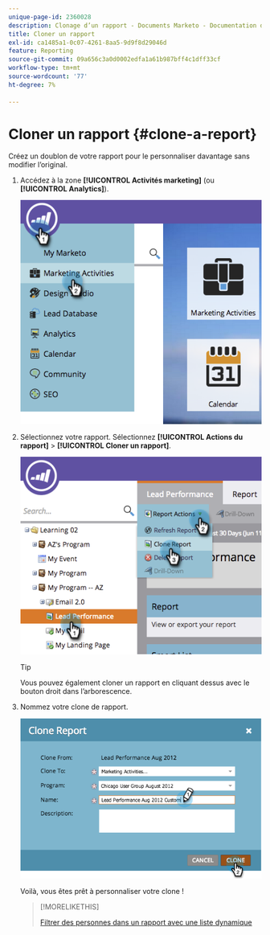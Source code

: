 ```yaml
---
unique-page-id: 2360028
description: Clonage d’un rapport - Documents Marketo - Documentation du produit
title: Cloner un rapport
exl-id: ca1485a1-0c07-4261-8aa5-9d9f8d29046d
feature: Reporting
source-git-commit: 09a656c3a0d0002edfa1a61b987bff4c1dff33cf
workflow-type: tm+mt
source-wordcount: '77'
ht-degree: 7%

---
```


# Cloner un rapport {#clone-a-report}

Créez un doublon de votre rapport pour le personnaliser davantage sans modifier l’original.

1. Accédez à la zone **[!UICONTROL Activités marketing]** (ou **[!UICONTROL Analytics]**).

   ![](assets/image2014-9-16-14-3a23-3a46.png)

1. Sélectionnez votre rapport. Sélectionnez **[!UICONTROL Actions du rapport]** > **[!UICONTROL Cloner un rapport]**.

   ![](assets/image2014-9-16-14-3a23-3a53.png)

   >[!TIP]
   >
   >Vous pouvez également cloner un rapport en cliquant dessus avec le bouton droit dans l’arborescence.

1. Nommez votre clone de rapport.

   ![](assets/image2014-9-16-14-3a23-3a57.png)

   Voilà, vous êtes prêt à personnaliser votre clone !

   >[!MORELIKETHIS]
   >
   >[Filtrer des personnes dans un rapport avec une liste dynamique](/help/marketo/product-docs/reporting/basic-reporting/editing-reports/filter-people-in-a-report-with-a-smart-list.md)
